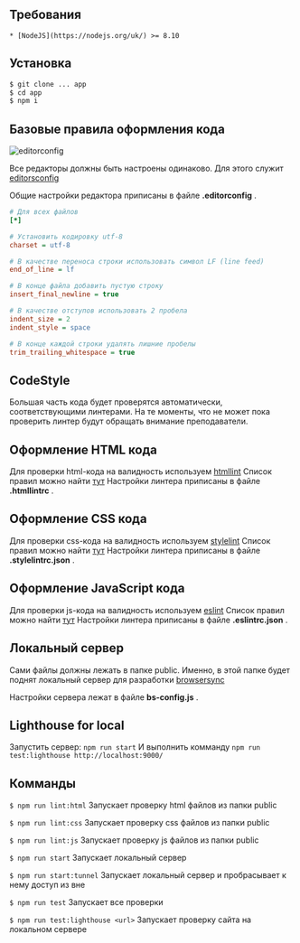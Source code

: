 ## Требования
    * [NodeJS](https://nodejs.org/uk/) >= 8.10

## Установка

```sh
$ git clone ... app
$ cd app
$ npm i
```

## Базовые правила оформления кода

![editorconfig](http://editorconfig.org/logo.png)

Все редакторы должны быть настроены одинаково. Для этого служит [editorsconfig](http://editorconfig.org/)

Общие настройки редактора приписаны в файле __.editorconfig__ .

```ini
# Для всех файлов
[*]

# Установить кодировку utf-8
charset = utf-8

# В качестве переноса строки использовать символ LF (line feed)
end_of_line = lf

# В конце файла добавить пустую строку
insert_final_newline = true

# В качестве отступов использовать 2 пробела
indent_size = 2
indent_style = space

# В конце каждой строки удалять лишние пробелы
trim_trailing_whitespace = true
```

## CodeStyle

Большая часть кода будет проверятся автоматически, соответствующими линтерами.
На те моменты, что не может пока проверить линтер будут обращать внимание преподаватели.

## Оформление HTML кода

Для проверки html-кода на валидность используем [htmllint](https://github.com/htmllint/htmllint)
Список правил можно найти [тут](https://github.com/htmllint/htmllint/wiki/Options)
Настройки линтера приписаны в файле __.htmllintrc__ .

## Оформление CSS кода

Для проверки css-кода на валидность используем [stylelint](https://stylelint.io/)
Список правил можно найти [тут](http://stylelint.io/user-guide/rules/)
Настройки линтера приписаны в файле __.stylelintrc.json__ .

## Оформление JavaScript кода

Для проверки js-кода на валидность используем [eslint](https://eslint.org/docs/rules/)
Список правил можно найти [тут](http://eslint.org/docs/rules)
Настройки линтера приписаны в файле __.eslintrc.json__ .

## Локальный сервер

Сами файлы должны лежать в папке public. Именно, в этой папке будет поднят
локальный сервер для разработки [browsersync](https://browsersync.io/)

Настройки сервера лежат в файле __bs-config.js__ .

## Lighthouse for local

Запустить сервер: `npm run start` И выполнить комманду `npm run test:lighthouse http://localhost:9000/`

## Комманды

`$ npm run lint:html`
Запускает проверку html файлов из папки public

`$ npm run lint:css`
Запускает проверку css файлов из папки public

`$ npm run lint:js`
Запускает проверку js файлов из папки public

`$ npm run start`
Запускает локальный сервер

`$ npm run start:tunnel`
Запускает локальный сервер и пробрасывает к нему доступ из вне

`$ npm run test`
Запускает все проверки

`$ npm run test:lighthouse <url>`
Запускает проверку сайта на локальном сервере
